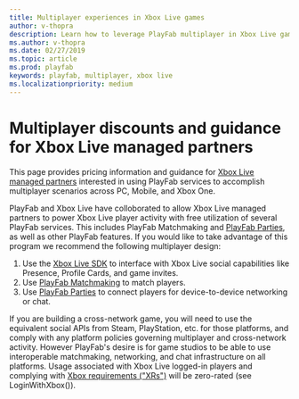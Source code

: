 ```yaml
---
title: Multiplayer experiences in Xbox Live games
author: v-thopra
description: Learn how to leverage PlayFab multiplayer in Xbox Live games.
ms.author: v-thopra
ms.date: 02/27/2019
ms.topic: article
ms.prod: playfab
keywords: playfab, multiplayer, xbox live
ms.localizationpriority: medium
---
```


# Multiplayer discounts and guidance for Xbox Live managed partners

This page provides pricing information and guidance for [Xbox Live managed partners](https://docs.microsoft.com/en-us/windows/uwp/xbox-live/get-started-with-partner/get-started-with-xbox-live-partner) interested in using PlayFab services to accomplish multiplayer scenarios across PC, Mobile, and Xbox One.

PlayFab and Xbox Live have colloborated to allow Xbox Live managed partners to power Xbox Live player activity with free utilization of several PlayFab services. This includes PlayFab Matchmaking and [PlayFab Parties](http://aka.ms/Bumblelion), as well as other PlayFab features<!-- (TBD link)-->. If you would like to take advantage of this program we recommend the following multiplayer design:

1. Use the [Xbox Live SDK](https://docs.microsoft.com/en-us/windows/uwp/xbox-live/developer-program-overview) to interface with Xbox Live social capabilities like Presence, Profile Cards, and game invites. 
2. Use [PlayFab Matchmaking](https://review.docs.microsoft.com/en-us/gaming/playfab/features/multiplayer/matchmaking/?branch=master) to match players.
3. Use [PlayFab Parties](https://review.docs.microsoft.com/en-us/gaming/playfab/features/multiplayer/networking/pricing?branch=master) to connect players for device-to-device networking or chat.

If you are building a cross-network game, you will need to use the equivalent social APIs from Steam, PlayStation, etc. for those platforms, and comply with any platform policies governing multiplayer and cross-network activity. However PlayFab's desire is for game studios to be able to use interoperable matchmaking, networking, and chat infrastructure on all platforms. Usage associated with Xbox Live logged-in players and complying with [Xbox requirements ("XRs")](https://developer.microsoft.com/en-us/games/xbox/partner/live-requirements) will be zero-rated (see LoginWithXbox()).
